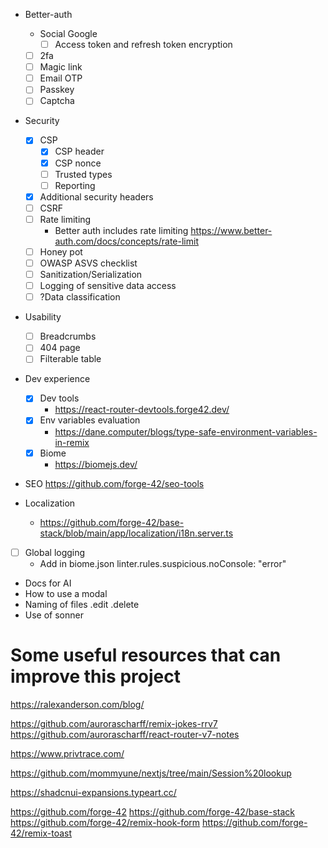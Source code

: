- Better-auth
  - Social Google
    - [ ] Access token and refresh token encryption
  - [ ] 2fa
  - [ ] Magic link
  - [ ] Email OTP
  - [ ] Passkey
  - [ ] Captcha
- Security
  - [x] CSP
    - [x] CSP header
    - [x] CSP nonce
    - [ ] Trusted types
    - [ ] Reporting
  - [x] Additional security headers
  - [ ] CSRF
  - [ ] Rate limiting
    - Better auth includes rate limiting https://www.better-auth.com/docs/concepts/rate-limit
  - [ ] Honey pot
  - [ ] OWASP ASVS checklist
  - [ ] Sanitization/Serialization
  - [ ] Logging of sensitive data access
  - [ ] ?Data classification

- Usability
  - [ ] Breadcrumbs
  - [ ] 404 page
  - [ ] Filterable table
- Dev experience
  - [x] Dev tools
    - https://react-router-devtools.forge42.dev/
  - [x] Env variables evaluation
    - https://dane.computer/blogs/type-safe-environment-variables-in-remix
  - [x] Biome
    - https://biomejs.dev/

- SEO
  https://github.com/forge-42/seo-tools

- Localization
  - https://github.com/forge-42/base-stack/blob/main/app/localization/i18n.server.ts

- [ ] Global logging
  - Add in biome.json linter.rules.suspicious.noConsole: "error"

-  Docs for AI
  - How to use a modal
  - Naming of files .edit .delete
  - Use of sonner

# Some useful resources that can improve this project

https://ralexanderson.com/blog/

https://github.com/aurorascharff/remix-jokes-rrv7
https://github.com/aurorascharff/react-router-v7-notes

https://www.privtrace.com/

https://github.com/mommyune/nextjs/tree/main/Session%20lookup


https://shadcnui-expansions.typeart.cc/


https://github.com/forge-42
https://github.com/forge-42/base-stack
https://github.com/forge-42/remix-hook-form
https://github.com/forge-42/remix-toast
